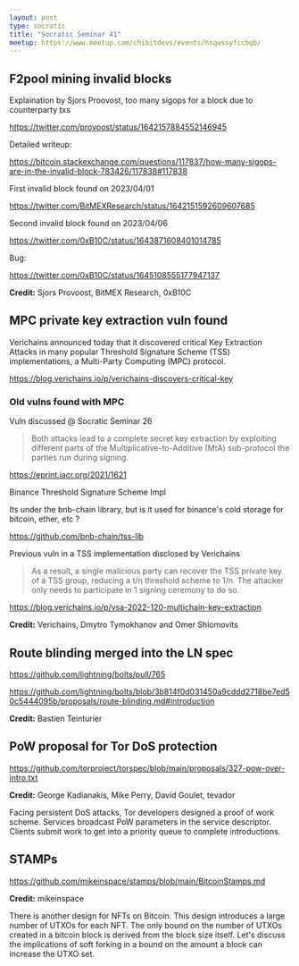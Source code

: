 ```yaml
---
layout: post
type: socratic
title: "Socratic Seminar 41"
meetup: https://www.meetup.com/chibitdevs/events/hsqwssyfccbqb/
---
```


## F2pool mining invalid blocks

Explaination by Sjors Proovost, too many sigops for a block due to counterparty txs

<https://twitter.com/provoost/status/1642157884552146945>

Detailed writeup:

<https://bitcoin.stackexchange.com/questions/117837/how-many-sigops-are-in-the-invalid-block-783426/117838#117838>

First invalid block found on 2023/04/01

<https://twitter.com/BitMEXResearch/status/1642151592609607685>

Second invalid block found on 2023/04/06

<https://twitter.com/0xB10C/status/1643871608401014785>

Bug:

<https://twitter.com/0xB10C/status/1645108555177947137>

**Credit:** Sjors Provoost, BitMEX Research, 0xB10C

## MPC private key extraction vuln found

Verichains announced today that it discovered critical Key Extraction Attacks in many popular Threshold Signature Scheme (TSS) implementations, a Multi-Party Computing (MPC) protocol.

<https://blog.verichains.io/p/verichains-discovers-critical-key>

### Old vulns found with MPC 

Vuln discussed @ Socratic Seminar 26

>Both attacks lead to a complete secret key extraction by exploiting different parts of the Multiplicative-to-Additive (MtA) sub-protocol the parties run during signing.

<https://eprint.iacr.org/2021/1621>

Binance Threshold Signature Scheme Impl

Its under the bnb-chain library, but is it used for binance's cold storage for bitcoin, ether, etc ?

<https://github.com/bnb-chain/tss-lib>

Previous vuln in a TSS implementation disclosed by Verichains

>As a result, a single malicious party can recover the TSS private key of a TSS group, reducing a t/n threshold scheme to 1/n. The attacker only needs to participate in 1 signing ceremony to do so.

<https://blog.verichains.io/p/vsa-2022-120-multichain-key-extraction>

**Credit:** Verichains, Dmytro Tymokhanov and Omer Shlomovits

## Route blinding merged into the LN spec

<https://github.com/lightning/bolts/pull/765>

<https://github.com/lightning/bolts/blob/3b814f0d031450a9cddd2718be7ed50c5444095b/proposals/route-blinding.md#introduction>

**Credit:** Bastien Teinturier

## PoW proposal for Tor DoS protection

<https://github.com/torproject/torspec/blob/main/proposals/327-pow-over-intro.txt>

**Credit:** George Kadianakis, Mike Perry, David Goulet, tevador

Facing persistent DoS attacks, Tor developers designed a proof of work scheme. Services broadcast PoW parameters in the service descriptor. Clients submit work to get into a priority queue to complete introductions.

## STAMPs

<https://github.com/mikeinspace/stamps/blob/main/BitcoinStamps.md>

**Credit:** mikeinspace

There is another design for NFTs on Bitcoin. This design introduces a large number of UTXOs for each NFT. The only bound on the number of UTXOs created in a bitcoin block is derived from the block size itself. Let's discuss the implications of soft forking in a bound on the amount a block can increase the UTXO set.
